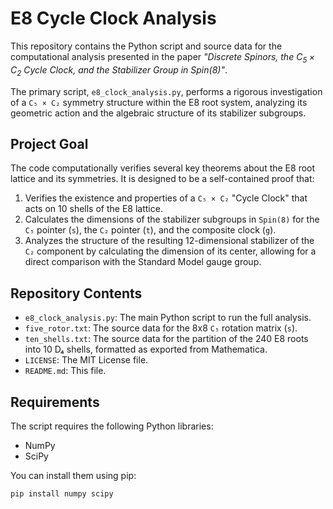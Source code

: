 # E8 Cycle Clock Analysis

This repository contains the Python script and source data for the computational analysis presented in the paper *"Discrete Spinors, the $C_{5}\times C_{2}$ Cycle Clock, and the Stabilizer Group in $\mathrm{Spin}(8)$"*.

The primary script, `e8_clock_analysis.py`, performs a rigorous investigation of a `C₅ × C₂` symmetry structure within the E8 root system, analyzing its geometric action and the algebraic structure of its stabilizer subgroups.

## Project Goal

The code computationally verifies several key theorems about the E8 root lattice and its symmetries. It is designed to be a self-contained proof that:

1.  Verifies the existence and properties of a `C₅ × C₂` "Cycle Clock" that acts on 10 shells of the E8 lattice.
2.  Calculates the dimensions of the stabilizer subgroups in `Spin(8)` for the `C₅` pointer (`s`), the `C₂` pointer (`t`), and the composite clock (`g`).
3.  Analyzes the structure of the resulting 12-dimensional stabilizer of the `C₂` component by calculating the dimension of its center, allowing for a direct comparison with the Standard Model gauge group.

## Repository Contents

* `e8_clock_analysis.py`: The main Python script to run the full analysis.
* `five_rotor.txt`: The source data for the 8x8 `C₅` rotation matrix (`s`).
* `ten_shells.txt`: The source data for the partition of the 240 E8 roots into 10 D₄ shells, formatted as exported from Mathematica.
* `LICENSE`: The MIT License file.
* `README.md`: This file.

## Requirements

The script requires the following Python libraries:

* NumPy
* SciPy

You can install them using pip:
```bash
pip install numpy scipy
